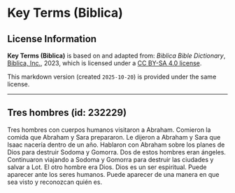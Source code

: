 # Key Terms (Biblica)

## License Information

**Key Terms (Biblica)** is based on and adapted from: _Biblica Bible Dictionary_, [Biblica, Inc.](https://www.biblica.com/), 2023, which is licensed under a [CC BY-SA 4.0 license](https://creativecommons.org/licenses/by-sa/4.0/legalcode.en).

This markdown version (created `2025-10-20`) is provided under the same license.



--------------------------------

## Tres hombres (id: 232229)

Tres hombres con cuerpos humanos visitaron a Abraham. Comieron la comida que Abraham y Sara prepararon. Le dijeron a Abraham y Sara que Isaac nacería dentro de un año. Hablaron con Abraham sobre los planes de Dios para destruir Sodoma y Gomorra. Dos de estos hombres eran ángeles. Continuaron viajando a Sodoma y Gomorra para destruir las ciudades y salvar a Lot. El otro hombre era Dios. Dios es un ser espiritual. Puede aparecer ante los seres humanos. Puede aparecer de una manera en que sea visto y reconozcan quién es.


